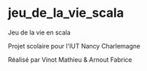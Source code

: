 # jeu_de_la_vie_scala
Jeu de la vie en scala

Projet scolaire pour l'IUT Nancy Charlemagne

Réalisé par Vinot Mathieu & Arnout Fabrice
